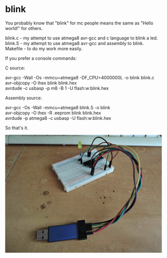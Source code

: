 # blink
You probably know that "blink" for mc people means the same as "Hello world!" for others.<br>

blink.c - my attempt to use atmega8 avr-gcc and c language to blink a led.<br>
blink.S - my attempt to use atmega8 avr-gcc and assembly to blink.<br>
Makefile - to do my work more easily.<br>

If you prefer a console commands:<br>

C source:<br>

avr-gcc -Wall -Os -mmcu=atmega8 -DF_CPU=4000000L -o blink blink.c<br>
avr-objcopy -O ihex blink blink.hex<br>
avrdude -c usbasp -p m8 -B 1 -U flash:w:blink.hex<br>

Assembly source:<br>

avr-gcc -Os -Wall -mmcu=atmega8 blink.S -o blink<br>
avr-objcopy -O ihex -R .eeprom blink blink.hex<br>
avrdude -p atmega8 -c usbasp -U flash:w:blink.hex<br>


So that's it.<br>

![screenshot](BLINK.JPG)
